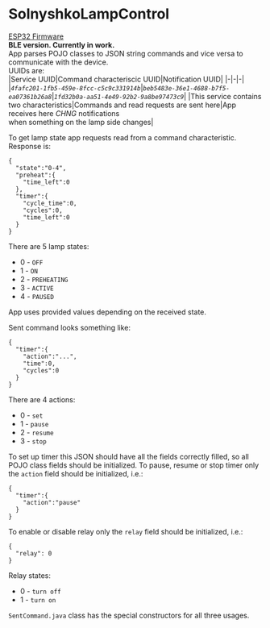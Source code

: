 # SolnyshkoLampControl
[ESP32 Firmware](https://github.com/ValeraDanger/Solnyshko_BLE)\
**BLE version. Currently in work.**\
App parses POJO classes to JSON string commands and vice versa to communicate with the device.\
UUIDs are:\
|Service UUID|Command characteriscic UUID|Notification UUID|
|-|-|-|
|_`4fafc201-1fb5-459e-8fcc-c5c9c331914b`_|_`beb5483e-36e1-4688-b7f5-ea07361b26a8`_|_`1fd32b0a-aa51-4e49-92b2-9a8be97473c9`_|
|This service contains two characteristics|Commands and read requests are sent here|App receives here _CHNG_ notifications <br> when something on the lamp side changes|   

To get lamp state app requests read from a command characteristic. Response is:
```
{
  "state":"0-4",
  "preheat":{
    "time_left":0
  },
  "timer":{
    "cycle_time":0,
    "cycles":0,
    "time_left":0
  }
}
```
There are 5 lamp states:
- 0 - `OFF`
- 1 - `ON`
- 2 - `PREHEATING`
- 3 - `ACTIVE`
- 4 - `PAUSED`

App uses provided values depending on the received state.

Sent command looks something like:
```
{
  "timer":{
    "action":"...",
    "time":0,
    "cycles":0
  }
}
```   
There are 4 actions:
- 0 - `set`
- 1 - `pause`
- 2 - `resume`
- 3 - `stop`

To set up timer this JSON should have all the fields correctly filled, so all POJO class fields should be initialized. To pause, resume or stop timer only the `action` field should be initialized, i.e.:
```
{
  "timer":{
    "action":"pause"
  }
}
```   

To enable or disable relay only the `relay` field should be initialized, i.e.:
```
{
  "relay": 0
}
```   
Relay states:
- 0 - `turn off`
- 1 - `turn on`

`SentCommand.java` class has the special constructors for all three usages.
  
  
